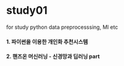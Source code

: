 # study01
for study python data preprocesssing, Ml etc

#### 1. 파이썬을 이용한 개인화 추천시스템
#### 2. 핸즈온 머신러닝 - 신경망과 딥러닝 part
